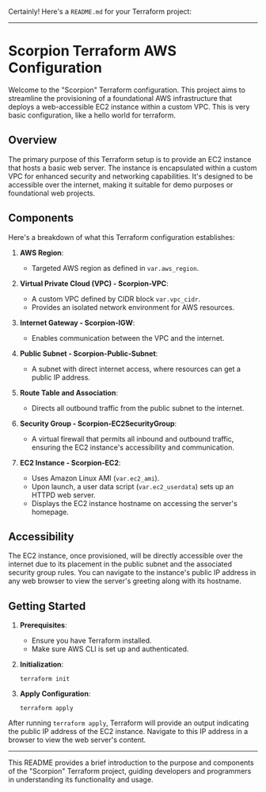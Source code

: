 Certainly! Here's a `README.md` for your Terraform project:

---

# Scorpion Terraform AWS Configuration

Welcome to the "Scorpion" Terraform configuration. This project aims to streamline the provisioning of a foundational AWS infrastructure that deploys a web-accessible EC2 instance within a custom VPC.
This is very basic configuration, like a hello world for terraform.

## Overview

The primary purpose of this Terraform setup is to provide an EC2 instance that hosts a basic web server. The instance is encapsulated within a custom VPC for enhanced security and networking capabilities. It's designed to be accessible over the internet, making it suitable for demo purposes or foundational web projects.

## Components

Here's a breakdown of what this Terraform configuration establishes:

1. **AWS Region**:
    - Targeted AWS region as defined in `var.aws_region`.

2. **Virtual Private Cloud (VPC) - Scorpion-VPC**:
    - A custom VPC defined by CIDR block `var.vpc_cidr`.
    - Provides an isolated network environment for AWS resources.

3. **Internet Gateway - Scorpion-IGW**:
    - Enables communication between the VPC and the internet.

4. **Public Subnet - Scorpion-Public-Subnet**:
    - A subnet with direct internet access, where resources can get a public IP address.

5. **Route Table and Association**:
    - Directs all outbound traffic from the public subnet to the internet.

6. **Security Group - Scorpion-EC2SecurityGroup**:
    - A virtual firewall that permits all inbound and outbound traffic, ensuring the EC2 instance's accessibility and communication.

7. **EC2 Instance - Scorpion-EC2**:
    - Uses Amazon Linux AMI (`var.ec2_ami`).
    - Upon launch, a user data script (`var.ec2_userdata`) sets up an HTTPD web server.
    - Displays the EC2 instance hostname on accessing the server's homepage.

## Accessibility

The EC2 instance, once provisioned, will be directly accessible over the internet due to its placement in the public subnet and the associated security group rules. You can navigate to the instance's public IP address in any web browser to view the server's greeting along with its hostname.

## Getting Started

1. **Prerequisites**:
    - Ensure you have Terraform installed.
    - Make sure AWS CLI is set up and authenticated.

2. **Initialization**:
    ```
    terraform init
    ```

3. **Apply Configuration**:
    ```
    terraform apply
    ```

After running `terraform apply`, Terraform will provide an output indicating the public IP address of the EC2 instance. Navigate to this IP address in a browser to view the web server's content.

---

This README provides a brief introduction to the purpose and components of the "Scorpion" Terraform project, guiding developers and programmers in understanding its functionality and usage.
